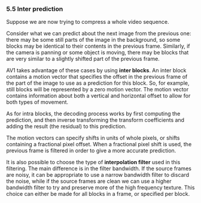 ### 5.5 Inter prediction

Suppose we are now trying to compress a whole video sequence.

Consider what we can predict about the next image from the previous one: there
may be some still parts of the image in the background, so some blocks may be
identical to their contents in the previous frame. Similarly, if the camera is
panning or some object is moving, there may be blocks that are very similar to
a slightly shifted part of the previous frame.

AV1 takes advantage of these cases by using **inter blocks**. An inter block
contains a motion vector that specifies the offset in the previous frame of the
part of the image to use as a prediction for this block. So, for example, still
blocks will be represented by a zero motion vector. The motion vector contains
information about both a vertical and horizontal offset to allow for both types
of movement.

As for intra blocks, the decoding process works by first computing the
prediction, and then inverse transforming the transform coefficients and adding
the result (the residual) to this prediction.

The motion vectors can specify shifts in units of whole pixels, or shifts
containing a fractional pixel offset. When a fractional pixel shift is used,
the previous frame is filtered in order to give a more accurate prediction.

It is also possible to choose the type of **interpolation filter** used in this
filtering. The main difference is in the filter bandwidth. If the source frames
are noisy, it can be appropriate to use a narrow bandwidth filter to discard
the noise, while if the source frames are clean we can use a higher bandwidth
filter to try and preserve more of the high frequency texture. This choice can
either be made for all blocks in a frame, or specified per block.
